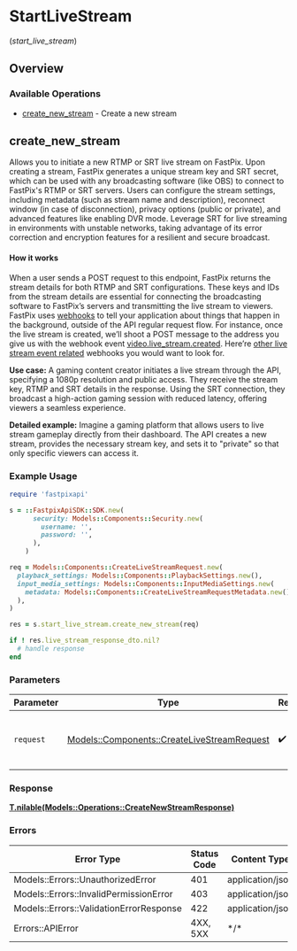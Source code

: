 # StartLiveStream
(*start_live_stream*)

## Overview

### Available Operations

* [create_new_stream](#create_new_stream) - Create a new stream

## create_new_stream

Allows you to initiate a new RTMP or SRT live stream on FastPix. Upon creating a stream, FastPix generates a unique stream key and SRT secret, which can be used with any broadcasting software (like OBS) to connect to FastPix's RTMP or SRT servers. Users can configure the stream settings, including metadata (such as stream name and description), reconnect window (in case of disconnection), privacy options (public or private), and advanced features like enabling DVR mode.
Leverage SRT for live streaming in environments with unstable networks, taking advantage of its error correction and encryption features for a resilient and secure broadcast. 

<h4>How it works</h4> 

When a user sends a POST request to this endpoint, FastPix returns the stream details for both RTMP and SRT configurations. These keys and IDs from the stream details are essential for connecting the broadcasting software to FastPix’s servers and transmitting the live stream to viewers.
FastPix uses <a href=https://docs.fastpix.io/docs/webhooks-for-status#/>webhooks</a> to tell your application about things that happen in the background, outside of the API regular request flow. For instance, once the live stream is created, we’ll shoot a POST message to the address you give us with the webhook event <a href=https://docs.fastpix.io/docs/video-live_stream-created#/>video.live_stream.created</a>. Here’re <a href=https://docs.fastpix.io/docs/webhooks-for-status#/live-stream-related-events>other live stream event related</a> webhooks you would want to look for. 

**Use case:** A gaming content creator initiates a live stream through the API, specifying a 1080p resolution and public access. They receive the stream key, RTMP and SRT details in the response. Using the SRT connection, they broadcast a high-action gaming session with reduced latency, offering viewers a seamless experience. 


**Detailed example:** 
  Imagine a gaming platform that allows users to live stream gameplay directly from their dashboard. The API creates a new stream, provides the necessary stream key, and sets it to "private" so that only specific viewers can access it. 

### Example Usage

```ruby
require 'fastpixapi'

s = ::FastpixApiSDK::SDK.new(
      security: Models::Components::Security.new(
        username: '',
        password: '',
      ),
    )

req = Models::Components::CreateLiveStreamRequest.new(
  playback_settings: Models::Components::PlaybackSettings.new(),
  input_media_settings: Models::Components::InputMediaSettings.new(
    metadata: Models::Components::CreateLiveStreamRequestMetadata.new(),
  ),
)

res = s.start_live_stream.create_new_stream(req)

if ! res.live_stream_response_dto.nil?
  # handle response
end

```

### Parameters

| Parameter                                                                                     | Type                                                                                          | Required                                                                                      | Description                                                                                   |
| --------------------------------------------------------------------------------------------- | --------------------------------------------------------------------------------------------- | --------------------------------------------------------------------------------------------- | --------------------------------------------------------------------------------------------- |
| `request`                                                                                     | [Models::Components::CreateLiveStreamRequest](../../models/shared/createlivestreamrequest.md) | :heavy_check_mark:                                                                            | The request object to use for the request.                                                    |

### Response

**[T.nilable(Models::Operations::CreateNewStreamResponse)](../../models/operations/createnewstreamresponse.md)**

### Errors

| Error Type                              | Status Code                             | Content Type                            |
| --------------------------------------- | --------------------------------------- | --------------------------------------- |
| Models::Errors::UnauthorizedError       | 401                                     | application/json                        |
| Models::Errors::InvalidPermissionError  | 403                                     | application/json                        |
| Models::Errors::ValidationErrorResponse | 422                                     | application/json                        |
| Errors::APIError                        | 4XX, 5XX                                | \*/\*                                   |